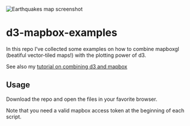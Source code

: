 ![Earthquakes map screenshot](https://github.com/franksh/d3-mapboxgl-examples/raw/master/screenshot.png)

# d3-mapbox-examples

In this repo I've collected some examples on how to combine
mapboxgl (beatiful vector-tiled maps!) with the plotting
power of d3.

See also my [tutorial on combining d3 and mapbox](http://franksh.com/posts/d3-mapboxgl/)

## Usage

Download the repo and open the files in your favorite browser.

Note that you need a valid mapbox access token at the beginning of each script.

